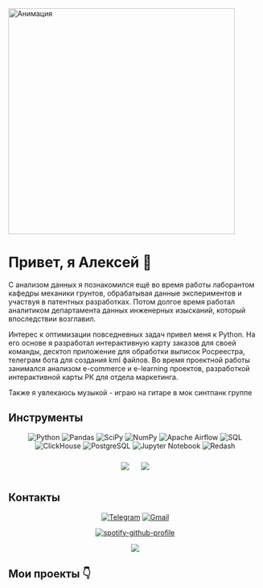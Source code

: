 <div align="left">
<img src="https://media.tenor.com/B6qhD35ucO8AAAAd/bloodcartier.gif" alt="Анимация" width="450"/>
</div>

<h1>Привет, я Алексей 👋</h1>

<p>С анализом данных я познакомился ещё во время работы лаборантом кафедры механики грунтов, обрабатывая данные экспериментов и участвуя в патентных разработках. Потом долгое время работал аналитиком департамента данных инженерных изысканий, который впоследствии возглавил.</p> 
<p>Интерес к оптимизации повседневных задач привел меня к Python. На его основе я разработал интерактивную карту заказов для своей команды, десктоп приложение для обработки выписок Росреестра, телеграм бота для создания kml файлов. Во время проектной работы занимался анализом e-commerce и e-learning проектов, разработкой интерактивной карты РК для отдела маркетинга.</p>
<p>Также я увлекаюсь музыкой - играю на гитаре в мок синтпанк группе</p>



<h2>Инструменты</h2>

<div align="center">
  
![Python](https://img.shields.io/badge/-Python-0b0038?style=for-the-badge&logo=python&logoColor=3c78a9)
![Pandas](https://img.shields.io/badge/pandas-0b0038?style=for-the-badge&logo=pandas&logoColor=white)
![SciPy](https://img.shields.io/badge/SciPy-0b0038?style=for-the-badge&logo=scipy&logoColor=white)
![NumPy](https://img.shields.io/badge/numpy-0b0038?style=for-the-badge&logo=numpy&logoColor=4c74cc)
![Apache Airflow](https://img.shields.io/badge/Apache%20Airflow-0b0038?style=for-the-badge&logo=Apache%20Airflow&logoColor=e4351d)
![SQL](https://img.shields.io/badge/SQL-0b0038?style=for-the-badge&logo=sql&logoColor=white)
![ClickHouse](https://img.shields.io/badge/ClickHouse-0b0038?style=for-the-badge&logo=clickhouse&logoColor=white)
![PostgreSQL](https://img.shields.io/badge/PostgreSQL-0b0038?style=for-the-badge&logo=postgresql&logoColor=336791)
![Jupyter Notebook](https://img.shields.io/badge/Jupyter%20Notebook-0b0038?style=for-the-badge&logo=jupyter&logoColor=F37626)
![Redash](https://img.shields.io/badge/Redash-0b0038?style=for-the-badge&logo=redash&logoColor=white)

</div>

<div align="center"">
    <img src="http://github-profile-summary-cards.vercel.app/api/cards/repos-per-language?username=truffix&theme=nord_bright" style="margin: 10px;">
    <img src="http://github-profile-summary-cards.vercel.app/api/cards/productive-time?username=truffix&theme=nord_bright&utcOffset=8" style="margin: 10px;">
</div>

<h2>Контакты</h2>
<div align="center">
  
[![Telegram](https://img.shields.io/badge/Telegram-0b0038?style=for-the-badge&logo=telegram&logoColor=white)](https://t.me/atryfv)
[![Gmail](https://img.shields.io/badge/Gmail-0b0038?style=for-the-badge&logo=gmail&logoColor=red)](mailto:atrtfv@gmail.con)

</div>

<div align="center">
  
[![spotify-github-profile](https://spotify-github-profile.vercel.app/api/view?uid=truffix&cover_image=true&theme=natemoo-re&show_offline=false&background_color=121212&interchange=false&bar_color=53b14f&bar_color_cover=true)](https://github.com/kittinan/spotify-github-profile)

</div>

<div align="center">
  
![](https://komarev.com/ghpvc/?username=tryffix&color=blue)

</div>










<h2>Мои проекты 👇</h2>


